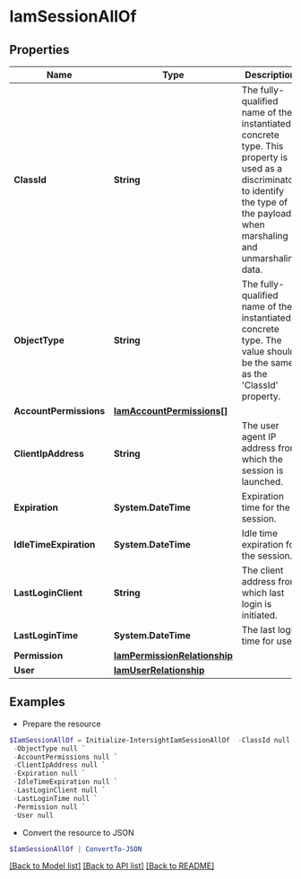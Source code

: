 # IamSessionAllOf
## Properties

Name | Type | Description | Notes
------------ | ------------- | ------------- | -------------
**ClassId** | **String** | The fully-qualified name of the instantiated, concrete type. This property is used as a discriminator to identify the type of the payload when marshaling and unmarshaling data. | [default to "iam.Session"]
**ObjectType** | **String** | The fully-qualified name of the instantiated, concrete type. The value should be the same as the &#39;ClassId&#39; property. | [default to "iam.Session"]
**AccountPermissions** | [**IamAccountPermissions[]**](IamAccountPermissions.md) |  | [optional] 
**ClientIpAddress** | **String** | The user agent IP address from which the session is launched. | [optional] [readonly] 
**Expiration** | **System.DateTime** | Expiration time for the session. | [optional] [readonly] 
**IdleTimeExpiration** | **System.DateTime** | Idle time expiration for the session. | [optional] [readonly] 
**LastLoginClient** | **String** | The client address from which last login is initiated. | [optional] [readonly] 
**LastLoginTime** | **System.DateTime** | The last login time for user. | [optional] [readonly] 
**Permission** | [**IamPermissionRelationship**](IamPermissionRelationship.md) |  | [optional] 
**User** | [**IamUserRelationship**](IamUserRelationship.md) |  | [optional] 

## Examples

- Prepare the resource
```powershell
$IamSessionAllOf = Initialize-IntersightIamSessionAllOf  -ClassId null `
 -ObjectType null `
 -AccountPermissions null `
 -ClientIpAddress null `
 -Expiration null `
 -IdleTimeExpiration null `
 -LastLoginClient null `
 -LastLoginTime null `
 -Permission null `
 -User null
```

- Convert the resource to JSON
```powershell
$IamSessionAllOf | ConvertTo-JSON
```

[[Back to Model list]](../README.md#documentation-for-models) [[Back to API list]](../README.md#documentation-for-api-endpoints) [[Back to README]](../README.md)

